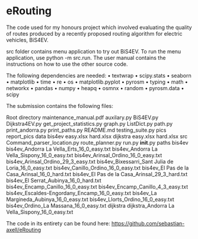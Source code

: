 # eRouting
The code used for my honours project which involved evaluating the quality of routes produced by a recently proposed routing algorithm for electric vehicles, BiS4EV.

src folder contains menu application to try out BiS4EV. To run the menu application, use python -m src.run. The user manual contains the instructions on how to use the other source code.

The following dependencies are needed:
• textwrap
• scipy.stats
• seaborn
• matplotlib
• time
• re
• os
• matplotlib.pyplot
• pyrosm
• typing
• math
• networkx
• pandas
• numpy
• heapq
• osmnx
• random
• pyrosm.data
• scipy

The submission contains the following files:

Root directory
    maintenance_manual.pdf
    auxilary.py
    BiS4EV.py
    Dijkstra4EV.py
    get_project_statistics.py
    graph.py
    ListDict.py
    path.py
    print_andorra.py
    print_paths.py
    README.md
    testing_suite.py
    pics
    report_pics
    data
        bis4ev
            easy.xlsx
            hard.xlsx
        dijkstra
            easy.xlsx
            hard.xlsx
    src
        Command_parser_location.py
        route_planner.py
        run.py
        __init__.py
    paths
        bis4ev
            bis4ev_Andorra La Vella_Erts_16_0_easy.txt
            bis4ev_Andorra La Vella_Sispony_16_0_easy.txt
            bis4ev_Arinsal_Ordino_16_0_easy.txt
            bis4ev_Arinsal_Ordino_29_3_easy.txt
            bis4ev_Bixessarri_Sant Julia de Loria_16_0_easy.txt
            bis4ev_Canillo_Ordino_16_0_easy.txt
            bis4ev_El Pas de la Casa_Arinsal_16_0_hard.txt
            bis4ev_El Pas de la Casa_Arinsal_29_3_hard.txt
            bis4ev_El Serrat_Aubinya_16_0_hard.txt
            bis4ev_Encamp_Canillo_16_0_easy.txt
            bis4ev_Encamp_Canillo_4_3_easy.txt
            bis4ev_Escaldes-Engordany_Encamp_16_0_easy.txt
            bis4ev_La Margineda_Aubinya_16_0_easy.txt
            bis4ev_Llorts_Ordino_16_0_easy.txt
            bis4ev_Ordino_La Massana_16_0_easy.txt
        dijkstra
            dijkstra_Andorra La Vella_Sispony_16_0_easy.txt

The code in its entirety can be found here: https://github.com/sebastian-axell/eRouting